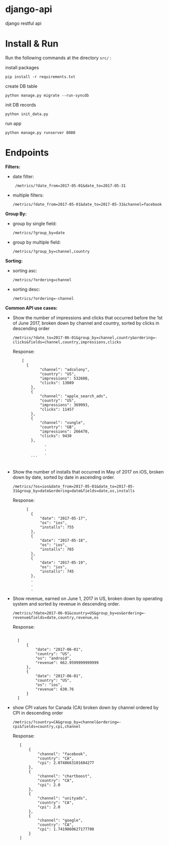 # django-api
django restful api

# Install & Run

Run the following commands at the directory `src/` :

install packages 

`pip install -r requirements.txt`

create DB table

`python manage.py migrate --run-syncdb`

init DB records

`python init_data.py`

run app

`python manage.py runserver 8080`

# Endpoints


**Filters:**
* date filter:
    ```
     /metrics/?date_from=2017-05-01&date_to=2017-05-31
     ```
  
* multiple filters:
    ```
    /metrics/?date_from=2017-05-01&date_to=2017-05-31&channel=facebook
    ```    
**Group By:**
 
* group by single field:
    ```
    /metrics/?group_by=date
    ```
 
* group by multiple field:
    ```
    /metrics/?group_by=channel,country
    ```
      
**Sorting:**
 
* sorting asc:
    ```
    /metrics/?ordering=channel
    ```
 
* sorting desc:
    ```
    /metrics/?ordering=-channel
    ```
            
**Common API use cases:**
* Show the number of impressions and clicks that occurred before the 1st of June 2017, broken down by channel and country, sorted by clicks in descending order

    ```
    /metrics/?date_to=2017-06-01&group_by=channel,country&ordering=-clicks&fields=channel,country,impressions,clicks
    ```
      
     Response:
      
    ```
        [
          {
                "channel": "adcolony",
                "country": "US",
                "impressions": 532608,
                "clicks": 13089
            },
            {
                "channel": "apple_search_ads",
                "country": "US",
                "impressions": 369993,
                "clicks": 11457
            },
            {
                "channel": "vungle",
                "country": "GB",
                "impressions": 266470,
                "clicks": 9430
            },
                  .
                  .
                  .
            ```
      
 * Show the number of installs that occurred in May of 2017 on iOS, broken down by date, sorted by date in ascending order.

     ```
     /metrics/?os=ios&date_from=2017-05-01&date_to=2017-05-31&group_by=date&ordering=date&fields=date,os,installs
     ```
       
      Response:
       
      ```
            [
              {
                  "date": "2017-05-17",
                  "os": "ios",
                  "installs": 755
              },
              {
                  "date": "2017-05-18",
                  "os": "ios",
                  "installs": 765
              },
              {
                  "date": "2017-05-19",
                  "os": "ios",
                  "installs": 745
              },
              .
              .
              .
      ```
        
 * Show revenue, earned on June 1, 2017 in US, broken down by operating system and sorted by revenue in descending order.
 
     ```
     /metrics/?date=2017-06-01&country=US&group_by=os&ordering=-revenue&fields=date,country,revenue,os
     ```
       
      Response:
     ```

       [
           {
               "date": "2017-06-01",
               "country": "US",
               "os": "android",
               "revenue": 662.9599999999999
           },
           {
               "date": "2017-06-01",
               "country": "US",
               "os": "ios",
               "revenue": 630.76
           }
       ]
     ```
       
  * show CPI values for Canada (CA) broken down by channel ordered by CPI in descending order
  
      ```
      /metrics/?country=CA&group_by=channel&ordering=-cpi&fields=country,cpi,channel
      ```
        
       Response:
       
      ```
         [
             {
                 "channel": "facebook",
                 "country": "CA",
                 "cpi": 2.0748663101604277
             },
             {
                 "channel": "chartboost",
                 "country": "CA",
                 "cpi": 2.0
             },
             {
                 "channel": "unityads",
                 "country": "CA",
                 "cpi": 2.0
             },
             {
                 "channel": "google",
                 "country": "CA",
                 "cpi": 1.7419860627177708
             }
         ]
      ```
